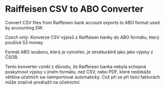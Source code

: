 # Raiffeisen CSV to ABO Converter
Convert CSV files from Raiffeisen bank account exports to ABO format used by accounting SW.

*Czech only:*
Konverze CSV výpisů z Raiffaisen banky do ABO formátu, který používá S3 money.

Formát ABO souboru, který je vytvořen, je strukturálně jako jako výpisy z ČSOB.

Tento konverter vznikl z důvodu, že Raiffeisen banka nebyla schopná poskytnout výpisy v jiném formátu, než CSV, nebo PDF, které nedokáže většina účetních sw naimportovat automaticky. Což při se při tisíci fakturách může značně prodražit na účetnictví.
